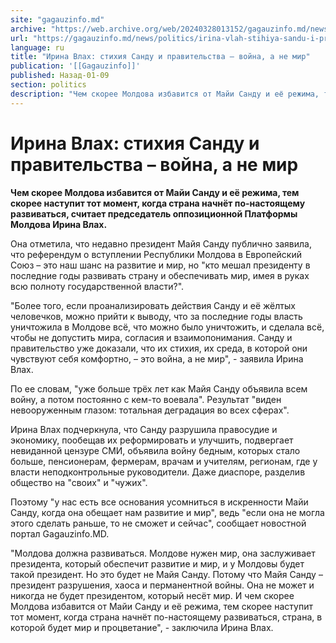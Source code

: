```yaml
---
site: "gagauzinfo.md"
archive: "https://web.archive.org/web/20240328013152/gagauzinfo.md/news/politics/irina-vlah-stihiya-sandu-i-pravitelstva-voina-a-ne-mir"
url: "https://gagauzinfo.md/news/politics/irina-vlah-stihiya-sandu-i-pravitelstva-voina-a-ne-mir"
language: ru
title: "Ирина Влах: стихия Санду и правительства – война, а не мир"
publication: '[[Gagauzinfo]]'
published: Назад-01-09
section: politics
description: "Чем скорее Молдова избавится от Майи Санду и её режима, тем скорее наступит тот момент, когда страна начнёт по-настоящему развиваться, считает председатель оппозиционной Платформы Молдова Ирина Влах."
---
```


# Ирина Влах: стихия Санду и правительства – война, а не мир

**Чем скорее Молдова избавится от Майи Санду и её режима, тем скорее наступит тот момент, когда страна начнёт по-настоящему развиваться, считает председатель оппозиционной Платформы Молдова Ирина Влах.**

Она отметила, что недавно президент Майя Санду публично заявила, что референдум о вступлении Республики Молдова в Европейский Союз – это наш шанс на развитие и мир, но "кто мешал президенту в последние годы развивать страну и обеспечивать мир, имея в руках всю полноту государственной власти?".

"Более того, если проанализировать действия Санду и её жёлтых человечков, можно прийти к выводу, что за последние годы власть уничтожила в Молдове всё, что можно было уничтожить, и сделала всё, чтобы не допустить мира, согласия и взаимопонимания. Санду и правительство уже доказали, что их стихия, их среда, в которой они чувствуют себя комфортно, – это война, а не мир", - заявила Ирина Влах.

По ее словам, "уже больше трёх лет как Майя Санду объявила всем войну, а потом постоянно с кем-то воевала". Результат "виден невооруженным глазом: тотальная деградация во всех сферах".

Ирина Влах подчеркнула, что Санду разрушила правосудие и экономику, пообещав их реформировать и улучшить, подвергает невиданной цензуре СМИ, объявила войну бедным, которых стало больше, пенсионерам, фермерам, врачам и учителям, регионам, где у власти неподконтрольные руководители. Даже диаспоре, разделив общество на "своих" и "чужих".

Поэтому "у нас есть все основания усомниться в искренности Майи Санду, когда она обещает нам развитие и мир", ведь "если она не могла этого сделать раньше, то не сможет и сейчас", сообщает новостной портал Gagauzinfo.MD.

"Молдова должна развиваться. Молдове нужен мир, она заслуживает президента, который обеспечит развитие и мир, и у Молдовы будет такой президент. Но это будет не Майя Санду. Потому что Майя Санду – президент разрушения, хаоса и перманентной войны. Она не может и никогда не будет президентом, который несёт мир. И чем скорее Молдова избавится от Майи Санду и её режима, тем скорее наступит тот момент, когда страна начнёт по-настоящему развиваться, страна, в которой будет мир и процветание", - заключила Ирина Влах.